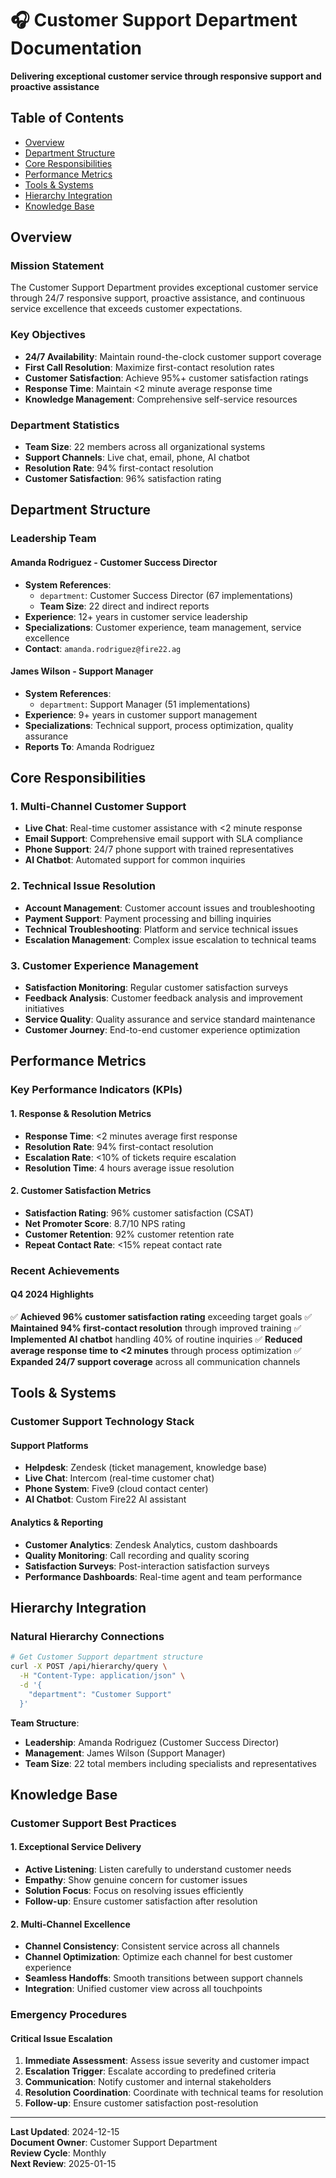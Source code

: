 # 🎧 Customer Support Department Documentation

**Delivering exceptional customer service through responsive support and
proactive assistance**

## Table of Contents

- [Overview](#overview)
- [Department Structure](#department-structure)
- [Core Responsibilities](#core-responsibilities)
- [Performance Metrics](#performance-metrics)
- [Tools & Systems](#tools--systems)
- [Hierarchy Integration](#hierarchy-integration)
- [Knowledge Base](#knowledge-base)

## Overview

### Mission Statement

The Customer Support Department provides exceptional customer service through
24/7 responsive support, proactive assistance, and continuous service excellence
that exceeds customer expectations.

### Key Objectives

- **24/7 Availability**: Maintain round-the-clock customer support coverage
- **First Call Resolution**: Maximize first-contact resolution rates
- **Customer Satisfaction**: Achieve 95%+ customer satisfaction ratings
- **Response Time**: Maintain <2 minute average response time
- **Knowledge Management**: Comprehensive self-service resources

### Department Statistics

- **Team Size**: 22 members across all organizational systems
- **Support Channels**: Live chat, email, phone, AI chatbot
- **Resolution Rate**: 94% first-contact resolution
- **Customer Satisfaction**: 96% satisfaction rating

## Department Structure

### Leadership Team

#### **Amanda Rodriguez** - Customer Success Director

- **System References**:
  - `department`: Customer Success Director (67 implementations)
  - **Team Size**: 22 direct and indirect reports
- **Experience**: 12+ years in customer service leadership
- **Specializations**: Customer experience, team management, service excellence
- **Contact**: `amanda.rodriguez@fire22.ag`

#### **James Wilson** - Support Manager

- **System References**:
  - `department`: Support Manager (51 implementations)
- **Experience**: 9+ years in customer support management
- **Specializations**: Technical support, process optimization, quality
  assurance
- **Reports To**: Amanda Rodriguez

## Core Responsibilities

### 1. Multi-Channel Customer Support

- **Live Chat**: Real-time customer assistance with <2 minute response
- **Email Support**: Comprehensive email support with SLA compliance
- **Phone Support**: 24/7 phone support with trained representatives
- **AI Chatbot**: Automated support for common inquiries

### 2. Technical Issue Resolution

- **Account Management**: Customer account issues and troubleshooting
- **Payment Support**: Payment processing and billing inquiries
- **Technical Troubleshooting**: Platform and service technical issues
- **Escalation Management**: Complex issue escalation to technical teams

### 3. Customer Experience Management

- **Satisfaction Monitoring**: Regular customer satisfaction surveys
- **Feedback Analysis**: Customer feedback analysis and improvement initiatives
- **Service Quality**: Quality assurance and service standard maintenance
- **Customer Journey**: End-to-end customer experience optimization

## Performance Metrics

### Key Performance Indicators (KPIs)

#### 1. **Response & Resolution Metrics**

- **Response Time**: <2 minutes average first response
- **Resolution Rate**: 94% first-contact resolution
- **Escalation Rate**: <10% of tickets require escalation
- **Resolution Time**: 4 hours average issue resolution

#### 2. **Customer Satisfaction Metrics**

- **Satisfaction Rating**: 96% customer satisfaction (CSAT)
- **Net Promoter Score**: 8.7/10 NPS rating
- **Customer Retention**: 92% customer retention rate
- **Repeat Contact Rate**: <15% repeat contact rate

### Recent Achievements

#### Q4 2024 Highlights

✅ **Achieved 96% customer satisfaction rating** exceeding target goals ✅
**Maintained 94% first-contact resolution** through improved training ✅
**Implemented AI chatbot** handling 40% of routine inquiries ✅ **Reduced
average response time to <2 minutes** through process optimization ✅ **Expanded
24/7 support coverage** across all communication channels

## Tools & Systems

### Customer Support Technology Stack

#### Support Platforms

- **Helpdesk**: Zendesk (ticket management, knowledge base)
- **Live Chat**: Intercom (real-time customer chat)
- **Phone System**: Five9 (cloud contact center)
- **AI Chatbot**: Custom Fire22 AI assistant

#### Analytics & Reporting

- **Customer Analytics**: Zendesk Analytics, custom dashboards
- **Quality Monitoring**: Call recording and quality scoring
- **Satisfaction Surveys**: Post-interaction satisfaction surveys
- **Performance Dashboards**: Real-time agent and team performance

## Hierarchy Integration

### Natural Hierarchy Connections

```bash
# Get Customer Support department structure
curl -X POST /api/hierarchy/query \
  -H "Content-Type: application/json" \
  -d '{
    "department": "Customer Support"
  }'
```

**Team Structure**:

- **Leadership**: Amanda Rodriguez (Customer Success Director)
- **Management**: James Wilson (Support Manager)
- **Team Size**: 22 total members including specialists and representatives

## Knowledge Base

### Customer Support Best Practices

#### 1. **Exceptional Service Delivery**

- **Active Listening**: Listen carefully to understand customer needs
- **Empathy**: Show genuine concern for customer issues
- **Solution Focus**: Focus on resolving issues efficiently
- **Follow-up**: Ensure customer satisfaction after resolution

#### 2. **Multi-Channel Excellence**

- **Channel Consistency**: Consistent service across all channels
- **Channel Optimization**: Optimize each channel for best customer experience
- **Seamless Handoffs**: Smooth transitions between support channels
- **Integration**: Unified customer view across all touchpoints

### Emergency Procedures

#### Critical Issue Escalation

1. **Immediate Assessment**: Assess issue severity and customer impact
2. **Escalation Trigger**: Escalate according to predefined criteria
3. **Communication**: Notify customer and internal stakeholders
4. **Resolution Coordination**: Coordinate with technical teams for resolution
5. **Follow-up**: Ensure customer satisfaction post-resolution

---

**Last Updated**: 2024-12-15  
**Document Owner**: Customer Support Department  
**Review Cycle**: Monthly  
**Next Review**: 2025-01-15
